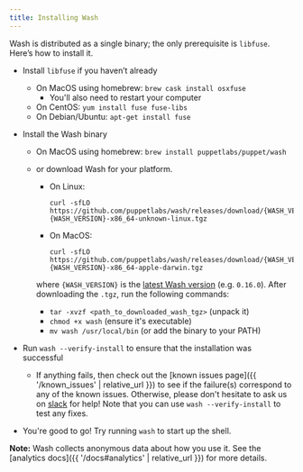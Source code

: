 ```yaml
---
title: Installing Wash
---
```

Wash is distributed as a single binary; the only prerequisite is `libfuse`. Here’s how to install it.

* Install `libfuse` if you haven’t already
    * On MacOS using homebrew: `brew cask install osxfuse`
        * You'll also need to restart your computer
    * On CentOS: `yum install fuse fuse-libs`
    * On Debian/Ubuntu: `apt-get install fuse`

* Install the Wash binary
    * On MacOS using homebrew: `brew install puppetlabs/puppet/wash`
    * or download Wash for your platform.
        * On Linux:
            ```
            curl -sfLO https://github.com/puppetlabs/wash/releases/download/{WASH_VERSION}/wash-{WASH_VERSION}-x86_64-unknown-linux.tgz
            ```
        * On MacOS:
            ```
            curl -sfLO https://github.com/puppetlabs/wash/releases/download/{WASH_VERSION}/wash-{WASH_VERSION}-x86_64-apple-darwin.tgz
            ```

      where `{WASH_VERSION}` is the [latest Wash version](https://github.com/puppetlabs/wash/releases/latest) (e.g. `0.16.0`). After downloading the `.tgz`, run the following commands:
        * `tar -xvzf <path_to_downloaded_wash_tgz>` (unpack it)
        * `chmod +x wash` (ensure it's executable)
        * `mv wash /usr/local/bin` (or add the binary to your PATH)

* Run `wash --verify-install` to ensure that the installation was successful
    * If anything fails, then check out the [known issues page]({{ '/known_issues' | relative_url }}) to see if the failure(s) correspond to any of the known issues. Otherwise, please don't hesitate to ask us on [slack](https://puppetcommunity.slack.com/app_redirect?channel=wash) for help! Note that you can use `wash --verify-install` to test any fixes.

* You're good to go! Try running `wash` to start up the shell. 

**Note:** Wash collects anonymous data about how you use it. See the [analytics docs]({{ '/docs#analytics' | relative_url }}) for more details.
